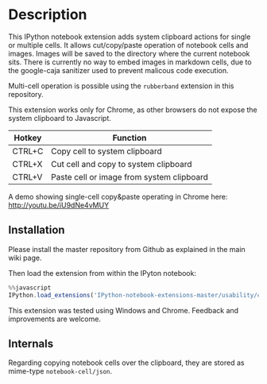 Description
===========
This IPython notebook extension adds system clipboard actions for single or multiple cells. It allows cut/copy/paste operation of notebook cells and images. Images will be saved to the directory where the current notebook sits. There is currently no way to embed images in markdown cells, due to the google-caja sanitizer used to prevent malicous code execution.

Multi-cell operation is possible using the `rubberband` extension in this repository.

This extension works only for Chrome, as other browsers do not expose the system clipboard to Javascript.

| Hotkey | Function |
|--------|----------|
| CTRL+C | Copy cell to system clipboard             |
| CTRL+X | Cut cell and copy to system clipboard     |
| CTRL+V | Paste cell or image from system clipboard |

A demo showing single-cell copy&paste operating in Chrome here:
http://youtu.be/iU9dNe4vMUY

## Installation
Please install the master repository from Github as explained in the main wiki page.

Then load the extension from within the IPyton notebook:
```javascript
%%javascript
IPython.load_extensions('IPython-notebook-extensions-master/usability/chrome_clipboard');
```

This extension was tested using Windows and Chrome. Feedback and improvements are welcome.

## Internals
Regarding copying notebook cells over the clipboard, they are stored as mime-type `notebook-cell/json`.
